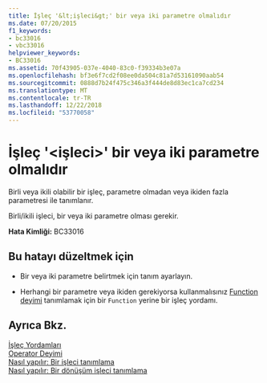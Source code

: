 ```yaml
---
title: İşleç '&lt;işleci&gt;' bir veya iki parametre olmalıdır
ms.date: 07/20/2015
f1_keywords:
- bc33016
- vbc33016
helpviewer_keywords:
- BC33016
ms.assetid: 70f43905-037e-4040-83c0-f39334b3e07a
ms.openlocfilehash: bf3e6f7cd2f08ee0da504c81a7d53161090aab54
ms.sourcegitcommit: 0888d7b24f475c346a3f444de8d83ec1ca7cd234
ms.translationtype: MT
ms.contentlocale: tr-TR
ms.lasthandoff: 12/22/2018
ms.locfileid: "53770058"
---
```

# <a name="operator-ltoperatorgt-must-have-either-one-or-two-parameters"></a>İşleç '&lt;işleci&gt;' bir veya iki parametre olmalıdır
Birli veya ikili olabilir bir işleç, parametre olmadan veya ikiden fazla parametresi ile tanımlanır.  
  
 Birli/ikili işleci, bir veya iki parametre olması gerekir.  
  
 **Hata Kimliği:** BC33016  
  
## <a name="to-correct-this-error"></a>Bu hatayı düzeltmek için  
  
-   Bir veya iki parametre belirtmek için tanım ayarlayın.  
  
-   Herhangi bir parametre veya ikiden gerekiyorsa kullanmalısınız [Function deyimi](../../visual-basic/language-reference/statements/function-statement.md) tanımlamak için bir `Function` yerine bir işleç yordamı.  
  
## <a name="see-also"></a>Ayrıca Bkz.  
 [İşleç Yordamları](../../visual-basic/programming-guide/language-features/procedures/operator-procedures.md)  
 [Operator Deyimi](../../visual-basic/language-reference/statements/operator-statement.md)  
 [Nasıl yapılır: Bir işleci tanımlama](../../visual-basic/programming-guide/language-features/procedures/how-to-define-an-operator.md)  
 [Nasıl yapılır: Bir dönüşüm işleci tanımlama](../../visual-basic/programming-guide/language-features/procedures/how-to-define-a-conversion-operator.md)
